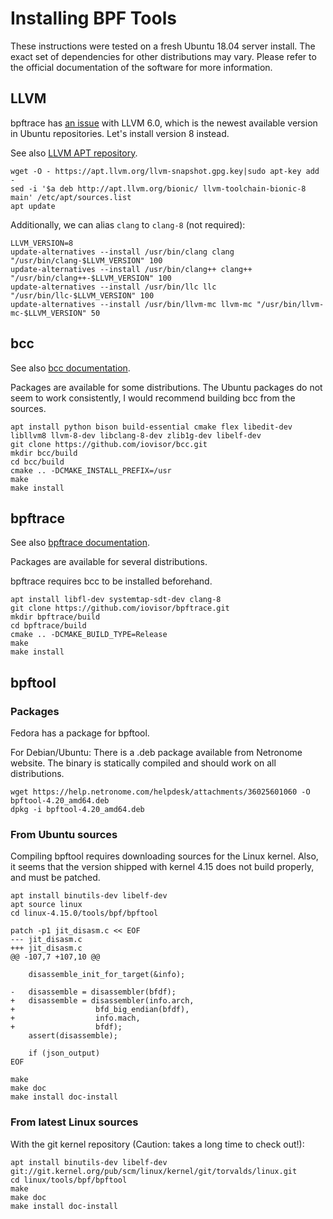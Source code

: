 Installing BPF Tools
====================

These instructions were tested on a fresh Ubuntu 18.04 server install. The
exact set of dependencies for other distributions may vary. Please refer to the
official documentation of the software for more information.

LLVM
----

bpftrace has [an issue](https://github.com/iovisor/bpftrace/issues/76) with
LLVM 6.0, which is the newest available version in Ubuntu repositories. Let's
install version 8 instead.

See also [LLVM APT repository](http://apt.llvm.org/).

    wget -O - https://apt.llvm.org/llvm-snapshot.gpg.key|sudo apt-key add -
    sed -i '$a deb http://apt.llvm.org/bionic/ llvm-toolchain-bionic-8 main' /etc/apt/sources.list
    apt update

Additionally, we can alias `clang` to `clang-8` (not required):

    LLVM_VERSION=8
    update-alternatives --install /usr/bin/clang clang "/usr/bin/clang-$LLVM_VERSION" 100
    update-alternatives --install /usr/bin/clang++ clang++ "/usr/bin/clang++-$LLVM_VERSION" 100
    update-alternatives --install /usr/bin/llc llc "/usr/bin/llc-$LLVM_VERSION" 100
    update-alternatives --install /usr/bin/llvm-mc llvm-mc "/usr/bin/llvm-mc-$LLVM_VERSION" 50

bcc
---

See also [bcc documentation](https://github.com/iovisor/bcc/blob/master/INSTALL.md).

Packages are available for some distributions. The Ubuntu packages do not seem
to work consistently, I would recommend building bcc from the sources.

    apt install python bison build-essential cmake flex libedit-dev libllvm8 llvm-8-dev libclang-8-dev zlib1g-dev libelf-dev
    git clone https://github.com/iovisor/bcc.git
    mkdir bcc/build
    cd bcc/build
    cmake .. -DCMAKE_INSTALL_PREFIX=/usr
    make
    make install

bpftrace
--------

See also [bpftrace documentation](https://github.com/iovisor/bpftrace/blob/master/INSTALL.md).

Packages are available for several distributions.

bpftrace requires bcc to be installed beforehand.

    apt install libfl-dev systemtap-sdt-dev clang-8
    git clone https://github.com/iovisor/bpftrace.git
    mkdir bpftrace/build
    cd bpftrace/build
    cmake .. -DCMAKE_BUILD_TYPE=Release
    make
    make install

bpftool
-------

### Packages

Fedora has a package for bpftool.

For Debian/Ubuntu: There is a .deb package available from Netronome website.
The binary is statically compiled and should work on all distributions.

    wget https://help.netronome.com/helpdesk/attachments/36025601060 -O bpftool-4.20_amd64.deb
    dpkg -i bpftool-4.20_amd64.deb

### From Ubuntu sources

Compiling bpftool requires downloading sources for the Linux kernel.
Also, it seems that the version shipped with kernel 4.15 does not build
properly, and must be patched.

    apt install binutils-dev libelf-dev
    apt source linux
    cd linux-4.15.0/tools/bpf/bpftool

    patch -p1 jit_disasm.c << EOF
    --- jit_disasm.c
    +++ jit_disasm.c
    @@ -107,7 +107,10 @@
     
     	disassemble_init_for_target(&info);
     
    -	disassemble = disassembler(bfdf);
    +	disassemble = disassembler(info.arch,
    +				   bfd_big_endian(bfdf),
    +				   info.mach,
    +				   bfdf);
     	assert(disassemble);
     
     	if (json_output)
    EOF

    make
    make doc
    make install doc-install

### From latest Linux sources

With the git kernel repository (Caution: takes a long time to check out!):

    apt install binutils-dev libelf-dev
    git://git.kernel.org/pub/scm/linux/kernel/git/torvalds/linux.git
    cd linux/tools/bpf/bpftool
    make
    make doc
    make install doc-install
